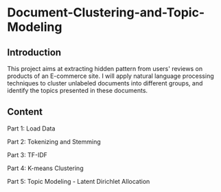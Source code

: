 # Document-Clustering-and-Topic-Modeling

## Introduction

This project aims at extracting hidden pattern from users' reviews on products of an E-commerce site. I will apply natural language processing techniques to cluster unlabeled documents into different groups, and identify the topics presented in these documents. 

## Content

Part 1: Load Data

Part 2: Tokenizing and Stemming

Part 3: TF-IDF

Part 4: K-means Clustering

Part 5: Topic Modeling - Latent Dirichlet Allocation
